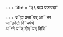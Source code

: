 +++
title = "३६ ब्रह्म प्रजावदा"

+++
ब्र᳓ह्म प्रजा᳓वद् आ᳓ भर  
जा᳓तवेदो वि᳓चर्षणे  
अ᳓ग्ने य᳓द् दीद᳓यद् दिवि᳓